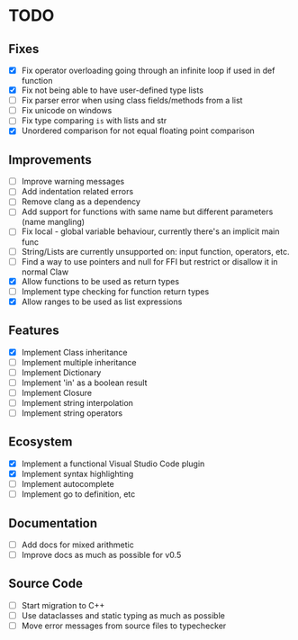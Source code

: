 # TODO

## Fixes
- [x] Fix operator overloading going through an infinite loop if used in def function
- [x] Fix not being able to have user-defined type lists
- [ ] Fix parser error when using class fields/methods from a list
- [ ] Fix unicode on windows
- [ ] Fix type comparing `is` with lists and str
- [x] Unordered comparison for not equal floating point comparison

## Improvements
- [ ] Improve warning messages
- [ ] Add indentation related errors
- [ ] Remove clang as a dependency
- [ ] Add support for functions with same name but different parameters (name mangling)
- [ ] Fix local - global variable behaviour, currently there's an implicit main func
- [ ] String/Lists are currently unsupported on: input function, operators, etc.
- [ ] Find a way to use pointers and null for FFI but restrict or disallow it in normal Claw
- [x] Allow functions to be used as return types
- [ ] Implement type checking for function return types
- [x] Allow ranges to be used as list expressions

## Features
- [x] Implement Class inheritance
- [ ] Implement multiple inheritance
- [ ] Implement Dictionary
- [ ] Implement 'in' as a boolean result
- [ ] Implement Closure
- [ ] Implement string interpolation
- [ ] Implement string operators

## Ecosystem
- [x] Implement a functional Visual Studio Code plugin
- [x] Implement syntax highlighting
- [ ] Implement autocomplete
- [ ] Implement go to definition, etc

## Documentation
- [ ] Add docs for mixed arithmetic
- [ ] Improve docs as much as possible for v0.5

## Source Code
- [ ] Start migration to C++
- [ ] Use dataclasses and static typing as much as possible
- [ ] Move error messages from source files to typechecker
